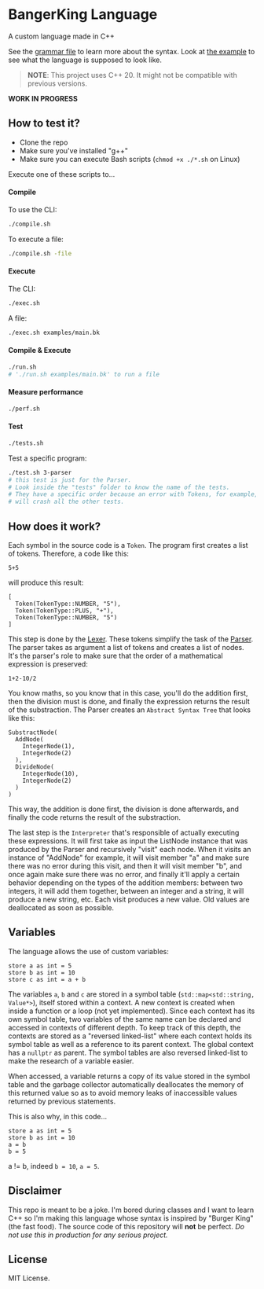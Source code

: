 # BangerKing Language

A custom language made in C++

See the [grammar file](./grammar.txt) to learn more about the syntax.
Look at [the example](./examples/hello_world.bk) to see what the language is supposed to look like.

> **NOTE**: This project uses C++ 20. It might not be compatible with previous versions.

**WORK IN PROGRESS**

## How to test it?

- Clone the repo
- Make sure you've installed "g++"
- Make sure you can execute Bash scripts (`chmod +x ./*.sh` on Linux)

Execute one of these scripts to...

#### Compile

To use the CLI:

```bash
./compile.sh
```

To execute a file:

```bash
./compile.sh -file
```

#### Execute

The CLI:

```bash
./exec.sh
```

A file:

```bash
./exec.sh examples/main.bk
```

#### Compile & Execute

```bash
./run.sh
# './run.sh examples/main.bk' to run a file
```

#### Measure performance

```bash
./perf.sh
```

#### Test

```bash
./tests.sh
```

Test a specific program:

```bash
./test.sh 3-parser
# this test is just for the Parser.
# Look inside the "tests" folder to know the name of the tests.
# They have a specific order because an error with Tokens, for example,
# will crash all the other tests.
```

## How does it work?

Each symbol in the source code is a `Token`. The program first creates a list of tokens. Therefore, a code like this:

```
5+5
```

will produce this result:

```
[
  Token(TokenType::NUMBER, "5"),
  Token(TokenType::PLUS, "+"),
  Token(TokenType::NUMBER, "5")
]
```

This step is done by the [Lexer](./include/lexer.h). These tokens simplify the task of the [Parser](./include/parser.h). The parser takes as argument a list of tokens and creates a list of nodes. It's the parser's role to make sure that the order of a mathematical expression is preserved:

```
1+2-10/2
```

You know maths, so you know that in this case, you'll do the addition first, then the division must is done, and finally the expression returns the result of the substraction. The Parser creates an `Abstract Syntax Tree` that looks like this:

```
SubstractNode(
  AddNode(
    IntegerNode(1),
    IntegerNode(2)
  ),
  DivideNode(
    IntegerNode(10),
    IntegerNode(2)
  )
)
```

This way, the addition is done first, the division is done afterwards, and finally the code returns the result of the substraction.

The last step is the `Interpreter` that's responsible of actually executing these expressions. It will first take as input the ListNode instance that was produced by the Parser and recursively "visit" each node. When it visits an instance of "AddNode" for example, it will visit member "a" and make sure there was no error during this visit, and then it will visit member "b", and once again make sure there was no error, and finally it'll apply a certain behavior depending on the types of the addition members: between two integers, it will add them together, between an integer and a string, it will produce a new string, etc. Each visit produces a new value. Old values are deallocated as soon as possible.

## Variables

The language allows the use of custom variables:

```bangerking
store a as int = 5
store b as int = 10
store c as int = a + b
```

The variables `a`, `b` and `c` are stored in a symbol table (`std::map<std::string, Value*>`), itself stored within a context. A new context is created when inside a function or a loop (not yet implemented). Since each context has its own symbol table, two variables of the same name can be declared and accessed in contexts of different depth. To keep track of this depth, the contexts are stored as a "reversed linked-list" where each context holds its symbol table as well as a reference to its parent context. The global context has a `nullptr` as parent. The symbol tables are also reversed linked-list to make the research of a variable easier.

When accessed, a variable returns a copy of its value stored in the symbol table and the garbage collector automatically deallocates the memory of this returned value so as to avoid memory leaks of inaccessible values returned by previous statements.

This is also why, in this code...

```bangerking
store a as int = 5
store b as int = 10
a = b
b = 5
```

a != b, indeed `b = 10`, `a = 5`.

## Disclaimer

This repo is meant to be a joke. I'm bored during classes and I want to learn C++ so I'm making this language whose syntax is inspired by "Burger King" (the fast food). The source code of this repository will **not** be perfect. _Do not use this in production for any serious project._

## License

MIT License.